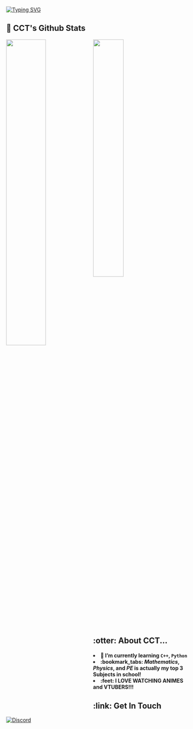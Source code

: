 <br>
<a href="https://git.io/typing-svg"><img src="https://readme-typing-svg.herokuapp.com?font=Fira+Code&weight=900&size=34&pause=1000&color=197CA9&background=1A30B800&width=435&lines=hehehe%2C+Github%2C+activate!" alt="Typing SVG" /></a>
</h2>

<div>
<div>
<h2>🗿 CCT's Github Stats</h2>
<span align="left">
  <p>
  <span align="left">
  <img width="40.5%" src="https://github-readme-stats.vercel.app/api?username=cct1225&rank_icon=github&theme=nord" />
  </span>
  <img align="left" width="46%"  src="https://github-readme-stats.vercel.app/api/top-langs/?username=cct1225&layout=compact&theme=nord" />
  </p>
<h2>:otter: About CCT...</h2>
  <div>
    <h4>
      <li>🌱 I’m currently learning <code>C++</code>, <code>Python</code>
      <li>:bookmark_tabs: <em>Mathematics</em>, <em>Physics</em>, and <em>PE</em> is actually my top 3 Subjects in school!
      <li> :feet: I LOVE WATCHING ANIMES and VTUBERS!!! 
    </h4>
  </div>
</div>
  
<h2> :link: Get In Touch</h2>
<a href="https://discord.com/users/936626659308757022">
    <img title="Discord"  src="https://dcbadge.vercel.app/api/shield/936626659308757022?theme=default-inverted"/>
</a>


<!--

**cct1225/cct1225** is a ✨ _special_ ✨ repository because its `README.md` (this file) appears on your GitHub profile.

Here are some ideas to get you started:

- 🔭 I’m currently working on ...
- 🌱 I’m currently learning ...
- 👯 I’m looking to collaborate on ...
- 🤔 I’m looking for help with ...
- 💬 Ask me about ...
- 📫 How to reach me: ...
- 😄 Pronouns: ...
- ⚡ Fun fact: ...
-->
